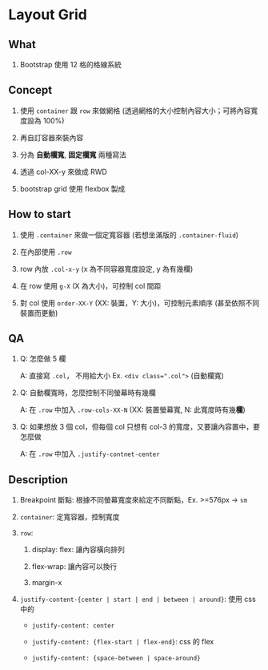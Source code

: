 # Layout Grid

## What

1. Bootstrap 使用 12 格的格線系統

## Concept

1. 使用 `container` 跟 `row` 來做網格 (透過網格的大小控制內容大小；可將內容寬度設為 100%)

2. 再自訂容器來裝內容

3. 分為 **自動欄寬**, **固定欄寬** 兩種寫法

4. 透過 col-XX-y 來做成 RWD

5. bootstrap grid 使用 flexbox 製成

## How to start

1. 使用 `.container` 來做一個定寬容器 (若想坐滿版的 `.container-fluid`)

2. 在內部使用 `.row`

3. row 內放 `.col-x-y` (x 為不同容器寬度設定, y 為有幾欄)

4. 在 row 使用 `g-X` (X 為大小)，可控制 col 間距

5. 對 col 使用 `order-XX-Y` (XX: 裝置，Y: 大小)，可控制元素順序 (甚至依照不同裝置而更動)

## QA

1. Q: 怎麼做 5 欄

   A: 直接寫 `.col`， 不用給大小 Ex. `<div class=".col">` (自動欄寬)

2. Q: 自動欄寬時，怎麼控制不同螢幕時有幾欄

    A: 在 `.row` 中加入 `.row-cols-XX-N` (XX: 裝置螢幕寬, N: 此寬度時有幾**欄**)

3. Q: 如果想放 3 個 col，但每個 col 只想有 col-3 的寬度，又要讓內容置中，要怎麼做

    A: 在 `.row` 中加入 `.justify-contnet-center`

## Description

1. Breakpoint 斷點: 根據不同螢幕寬度來給定不同斷點，Ex. >=576px -> `sm`

2. `container`: 定寬容器，控制寬度

3. `row`:

    1. display: flex: 讓內容橫向排列

    2. flex-wrap: 讓內容可以換行

    3. margin-x

4. `justify-content-{center | start | end | between | around}`: 使用 css 中的

    - `justify-content: center`

    - `justify-content: {flex-start | flex-end}`: css 的 flex

    - `justify-content: {space-between | space-around}`
